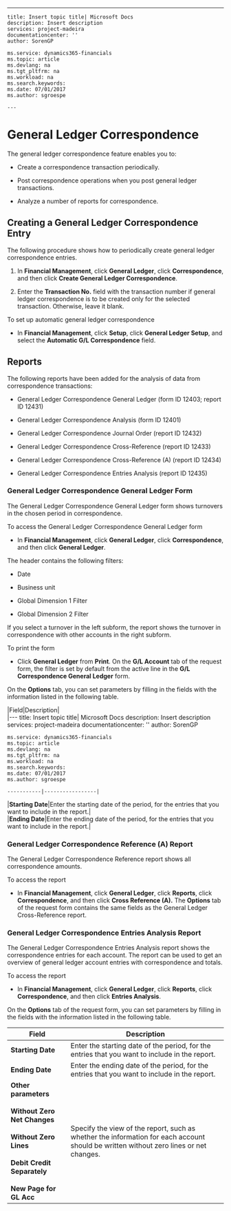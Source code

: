 ---
    title: Insert topic title| Microsoft Docs
    description: Insert description
    services: project-madeira
    documentationcenter: ''
    author: SorenGP

    ms.service: dynamics365-financials
    ms.topic: article
    ms.devlang: na
    ms.tgt_pltfrm: na
    ms.workload: na
    ms.search.keywords:
    ms.date: 07/01/2017
    ms.author: sgroespe

    ---
# General Ledger Correspondence
The general ledger correspondence feature enables you to:  
  
-   Create a correspondence transaction periodically.  
  
-   Post correspondence operations when you post general ledger transactions.  
  
-   Analyze a number of reports for correspondence.  
  
## Creating a General Ledger Correspondence Entry  
 The following procedure shows how to periodically create general ledger correspondence entries.  
  
1.  In **Financial Management**, click **General Ledger**, click **Correspondence**, and then click **Create General Ledger Correspondence**.  
  
2.  Enter the **Transaction No.** field with the transaction number if general ledger correspondence is to be created only for the selected transaction. Otherwise, leave it blank.  
  
 To set up automatic general ledger correspondence  
  
-   In **Financial Management**, click **Setup**, click **General Ledger Setup**, and select the **Automatic G\/L Correspondence** field.  
  
## Reports  
 The following reports have been added for the analysis of data from correspondence transactions:  
  
-   General Ledger Correspondence General Ledger \(form ID 12403; report ID 12431\)  
  
-   General Ledger Correspondence Analysis \(form ID 12401\)  
  
-   General Ledger Correspondence Journal Order \(report ID 12432\)  
  
-   General Ledger Correspondence Cross\-Reference \(report ID 12433\)  
  
-   General Ledger Correspondence Cross\-Reference \(A\) \(report ID 12434\)  
  
-   General Ledger Correspondence Entries Analysis \(report ID 12435\)  
  
### General Ledger Correspondence General Ledger Form  
 The General Ledger Correspondence General Ledger form shows turnovers in the chosen period in correspondence.  
  
 To access the General Ledger Correspondence General Ledger form  
  
-   In **Financial Management**, click **General Ledger**, click **Correspondence**, and then click **General Ledger**.  
  
 The header contains the following filters:  
  
-   Date  
  
-   Business unit  
  
-   Global Dimension 1 Filter  
  
-   Global Dimension 2 Filter  
  
 If you select a turnover in the left subform, the report shows the turnover in correspondence with other accounts in the right subform.  
  
 To print the form  
  
-   Click **General Ledger** from **Print**. On the **G\/L Account** tab of the request form, the filter is set by default from the active line in the **G\/L Correspondence General Ledger** form.  
  
 On the **Options** tab, you can set parameters by filling in the fields with the information listed in the following table.  
  
|Field|Description|  
|---
    title: Insert topic title| Microsoft Docs
    description: Insert description
    services: project-madeira
    documentationcenter: ''
    author: SorenGP

    ms.service: dynamics365-financials
    ms.topic: article
    ms.devlang: na
    ms.tgt_pltfrm: na
    ms.workload: na
    ms.search.keywords:
    ms.date: 07/01/2017
    ms.author: sgroespe

    -----------|-----------------|  
|**Starting Date**|Enter the starting date of the period, for the entries that you want to include in the report.|  
|**Ending Date**|Enter the ending date of the period, for the entries that you want to include in the report.|  
  
### General Ledger Correspondence Reference \(A\) Report  
 The General Ledger Correspondence Reference report shows all correspondence amounts.  
  
 To access the report  
  
-   In **Financial Management**, click **General Ledger**, click **Reports**, click **Correspondence**, and then click **Cross Reference \(A\).** The **Options** tab of the request form contains the same fields as the General Ledger Cross\-Reference report.  
  
### General Ledger Correspondence Entries Analysis Report  
 The General Ledger Correspondence Entries Analysis report shows the correspondence entries for each account. The report can be used to get an overview of general ledger account entries with correspondence and totals.  
  
 To access the report  
  
-   In **Financial Management**, click **General Ledger**, click **Reports**, click **Correspondence**, and then click **Entries Analysis**.  
  
 On the **Options** tab of the request form, you can set parameters by filling in the fields with the information listed in the following table.  
  
|Field|Description|  
|-----------|-----------------|  
|**Starting Date**|Enter the starting date of the period, for the entries that you want to include in the report.|  
|**Ending Date**|Enter the ending date of the period, for the entries that you want to include in the report.|  
|**Other parameters**<br /><br /> **Without Zero Net Changes**<br /><br /> **Without Zero Lines**<br /><br /> **Debit Credit Separately**<br /><br /> **New Page for GL Acc**|Specify the view of the report, such as whether the information for each account should be written without zero lines or net changes.|